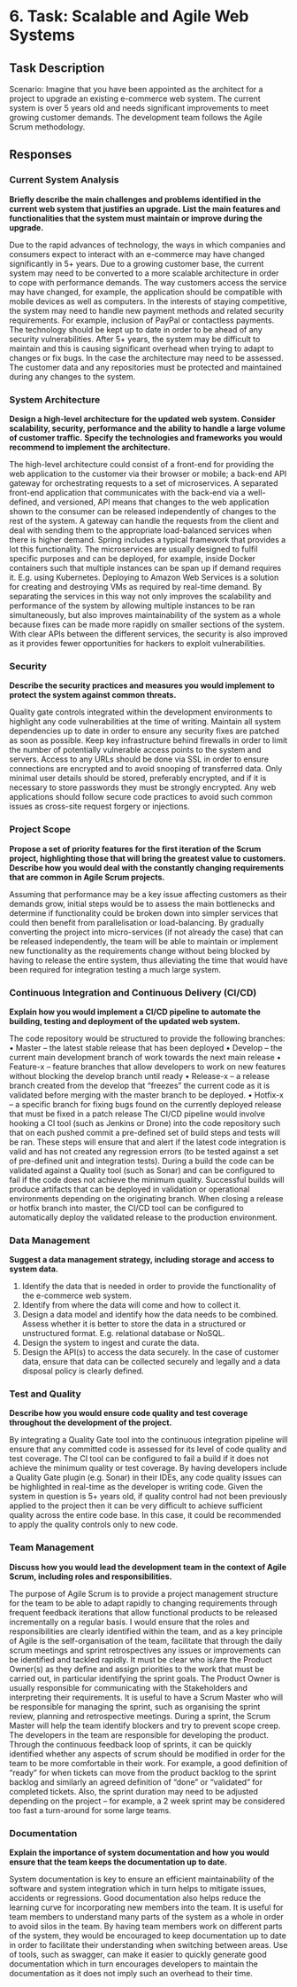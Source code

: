 # 6. Task: Scalable and Agile Web Systems

## Task Description

Scenario: Imagine that you have been appointed as the architect for a project to upgrade an existing e-commerce web system. The current system is over 5 years old and needs significant improvements to meet growing customer demands. The development team follows the Agile Scrum methodology.

## Responses

### Current System Analysis

**Briefly describe the main challenges and problems identified in the current web system that justifies an upgrade.**
**List the main features and functionalities that the system must maintain or improve during the upgrade.**

Due to the rapid advances of technology, the ways in which companies and consumers expect to interact with an e-commerce may have changed significantly in 5+ years.
Due to a growing customer base, the current system may need to be converted to a more scalable architecture in order to cope with performance demands.
The way customers access the service may have changed, for example, the application should be compatible with mobile devices as well as computers.
In the interests of staying competitive, the system may need to handle new payment methods and related security requirements. For example, inclusion of PayPal or contactless payments.
The technology should be kept up to date in order to be ahead of any security vulnerabilities.
After 5+ years, the system may be difficult to maintain and this is causing significant overhead when trying to adapt to changes or fix bugs. In the case the architecture may need to be assessed.
The customer data and any repositories must be protected and maintained during any changes to the system.

### System Architecture

**Design a high-level architecture for the updated web system. Consider scalability, security, performance and the ability to handle a large volume of customer traffic.**
**Specify the technologies and frameworks you would recommend to implement the architecture.**

The high-level architecture could consist of a front-end for providing the web application to the customer via their browser or mobile; a back-end API gateway for orchestrating requests to a set of microservices.
A separated front-end application that communicates with the back-end via a well-defined, and versioned, API means that changes to the web application shown to the consumer can be released independently of changes to the rest of the system.
A gateway can handle the requests from the client and deal with sending them to the appropriate load-balanced services when there is higher demand.
Spring includes a typical framework that provides a lot this functionality.
The microservices are usually designed to fulfil specific purposes and can be deployed, for example, inside Docker containers such that multiple instances can be span up if demand requires it. E.g. using Kubernetes. Deploying to Amazon Web Services is a solution for creating and destroying VMs as required by real-time demand.
By separating the services in this way not only improves the scalability and performance of the system by allowing multiple instances to be ran simultaneously, but also improves maintainability of the system as a whole because fixes can be made more rapidly on smaller sections of the system. With clear APIs between the different services, the security is also improved as it provides fewer opportunities for hackers to exploit vulnerabilities.

### Security

**Describe the security practices and measures you would implement to protect the system against common threats.**

Quality gate controls integrated within the development environments to highlight any code vulnerabilities at the time of writing.
Maintain all system dependencies up to date in order to ensure any security fixes are patched as soon as possible.
Keep key infrastructure behind firewalls in order to limit the number of potentially vulnerable access points to the system and servers. Access to any URLs should be done via SSL in order to ensure connections are encrypted and to avoid snooping of transferred data.
Only minimal user details should be stored, preferably encrypted, and if it is necessary to store passwords they must be strongly encrypted.
Any web applications should follow secure code practices to avoid such common issues as cross-site request forgery or injections.

### Project Scope

**Propose a set of priority features for the first iteration of the Scrum project, highlighting those that will bring the greatest value to customers.**
**Describe how you would deal with the constantly changing requirements that are common in Agile Scrum projects.**

Assuming that performance may be a key issue affecting customers as their demands grow, initial steps would be to assess the main bottlenecks and determine if functionality could be broken down into simpler services that could then benefit from parallelisation or load-balancing.
By gradually converting the project into micro-services (if not already the case) that can be released independently, the team will be able to maintain or implement new functionality as the requirements change without being blocked by having to release the entire system, thus alleviating the time that would have been required for integration testing a much large system.

### Continuous Integration and Continuous Delivery (CI/CD)

**Explain how you would implement a CI/CD pipeline to automate the building, testing and deployment of the updated web system.**

The code repository would be structured to provide the following branches:
• Master – the latest stable release that has been deployed
• Develop – the current main development branch of work towards the next main release
• Feature-x – feature branches that allow developers to work on new features without blocking the develop branch until ready
• Release-x – a release branch created from the develop that “freezes” the current code as it is validated before merging with the master branch to be deployed.
• Hotfix-x – a specific branch for fixing bugs found on the currently deployed release that must be fixed in a patch release
The CI/CD pipeline would involve hooking a CI tool (such as Jenkins or Drone) into the code repository such that on each pushed commit a pre-defined set of build steps and tests will be ran. These steps will ensure that and alert if the latest code integration is valid and has not created any regression errors (to be tested against a set of pre-defined unit and integration tests).
During a build the code can be validated against a Quality tool (such as Sonar) and can be configured to fail if the code does not achieve the minimum quality.
Successful builds will produce artifacts that can be deployed in validation or operational environments depending on the originating branch.
When closing a release or hotfix branch into master, the CI/CD tool can be configured to automatically deploy the validated release to the production environment.

### Data Management

**Suggest a data management strategy, including storage and access to system data.**

1. Identify the data that is needed in order to provide the functionality of the e-commerce web system.
2. Identify from where the data will come and how to collect it.
3. Design a data model and identify how the data needs to be combined. Assess whether it is better to store the data in a structured or unstructured format. E.g. relational database or NoSQL.
4. Design the system to ingest and curate the data.
5. Design the API(s) to access the data securely.
   In the case of customer data, ensure that data can be collected securely and legally and a data disposal policy is clearly defined.

### Test and Quality

**Describe how you would ensure code quality and test coverage throughout the development of the project.**

By integrating a Quality Gate tool into the continuous integration pipeline will ensure that any committed code is assessed for its level of code quality and test coverage. The CI tool can be configured to fail a build if it does not achieve the minimum quality or test coverage.
By having developers include a Quality Gate plugin (e.g. Sonar) in their IDEs, any code quality issues can be highlighted in real-time as the developer is writing code.
Given the system in question is 5+ years old, if quality control had not been previously applied to the project then it can be very difficult to achieve sufficient quality across the entire code base. In this case, it could be recommended to apply the quality controls only to new code.

### Team Management

**Discuss how you would lead the development team in the context of Agile Scrum, including roles and responsibilities.**

The purpose of Agile Scrum is to provide a project management structure for the team to be able to adapt rapidly to changing requirements through frequent feedback iterations that allow functional products to be released incrementally on a regular basis.
I would ensure that the roles and responsibilities are clearly identified within the team, and as a key principle of Agile is the self-organisation of the team, facilitate that through the daily scrum meetings and sprint retrospectives any issues or improvements can be identified and tackled rapidly.
It must be clear who is/are the Product Owner(s) as they define and assign priorities to the work that must be carried out, in particular identifying the sprint goals. The Product Owner is usually responsible for communicating with the Stakeholders and interpreting their requirements.
It is useful to have a Scrum Master who will be responsible for managing the sprint, such as organising the sprint review, planning and retrospective meetings. During a sprint, the Scrum Master will help the team identify blockers and try to prevent scope creep.
The developers in the team are responsible for developing the product. Through the continuous feedback loop of sprints, it can be quickly identified whether any aspects of scrum should be modified in order for the team to be more comfortable in their work. For example, a good definition of “ready” for when tickets can move from the product backlog to the sprint backlog and similarly an agreed definition of “done” or “validated” for completed tickets. Also, the sprint duration may need to be adjusted depending on the project – for example, a 2 week sprint may be considered too fast a turn-around for some large teams.

### Documentation

**Explain the importance of system documentation and how you would ensure that the team keeps the documentation up to date.**

System documentation is key to ensure an efficient maintainability of the software and system integration which in turn helps to mitigate issues, accidents or regressions. Good documentation also helps reduce the learning curve for incorporating new members into the team.
It is useful for team members to understand many parts of the system as a whole in order to avoid silos in the team. By having team members work on different parts of the system, they would be encouraged to keep documentation up to date in order to facilitate their understanding when switching between areas.
Use of tools, such as swagger, can make it easier to quickly generate good documentation which in turn encourages developers to maintain the documentation as it does not imply such an overhead to their time.
